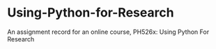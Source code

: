 # Using-Python-for-Research
An assignment record for an online course, PH526x: Using Python For Research
